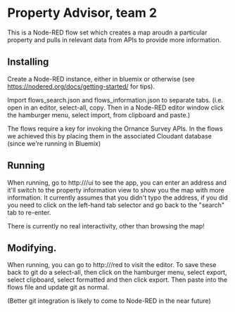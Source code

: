 # Property Advisor, team 2

This is a Node-RED flow set which creates a map aroudn a particular property and pulls in relevant data from APIs to provide more information.

## Installing
Create a Node-RED instance, either in bluemix or otherwise (see https://nodered.org/docs/getting-started/ for tips).

Import flows_search.json and flows_information.json to separate tabs. (i.e. open in an editor, select-all, copy. Then in a Node-RED editor window click the hamburger menu, select import, from clipboard and paste.)

The flows require a key for invoking the Ornance Survey APIs.  In the flows we achieved this by placing them in the associated Cloudant database (since we're running in Bluemix)

## Running
When running, go to http://<base-url>/ui to see the app, you can enter an address and it'll switch to the property information view to show you the map with more information. It currently assumes that you didn't typo the address, if you did you need to click on the left-hand tab selector and go back to the "search" tab to re-enter.

There is currently no real interactivity, other than browsing the map!

## Modifying.
When running, you can go to http://<base-url>/red to visit the editor. To save these back to git do a select-all, then click on the hamburger menu, select export, select clipboard, select formatted and then click export. Then paste into the flows file and update git as normal.

(Better git integration is likely to come to Node-RED in the near future)